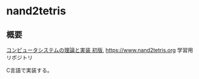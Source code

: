 # nand2tetris

## 概要

[コンピュータシステムの理論と実装 初版](https://www.oreilly.co.jp/books/9784873117126/), <https://www.nand2tetris.org> 学習用リポジトリ

C言語で実装する。
